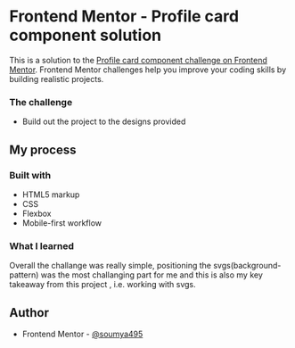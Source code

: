 # Frontend Mentor - Profile card component solution

This is a solution to the [Profile card component challenge on Frontend Mentor](https://www.frontendmentor.io/challenges/profile-card-component-cfArpWshJ). Frontend Mentor challenges help you improve your coding skills by building realistic projects. 

### The challenge

- Build out the project to the designs provided


## My process

### Built with

- HTML5 markup
- CSS 
- Flexbox
- Mobile-first workflow

### What I learned

Overall the challange was really simple, positioning the svgs(background-pattern) was the most challanging part for me and this is also my key takeaway from
this project , i.e. working with svgs.

## Author

- Frontend Mentor - [@soumya495](https://www.frontendmentor.io/profile/soumya495)
